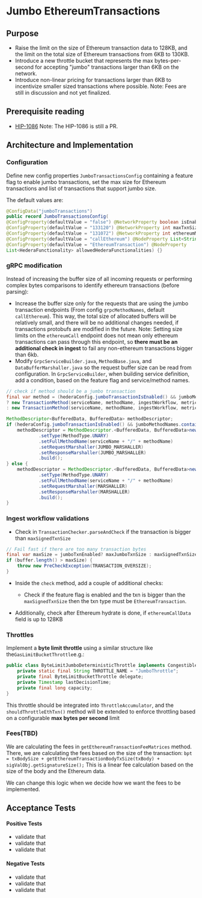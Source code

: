 # Jumbo EthereumTransactions

## Purpose

- Raise the limit on the size of Ethereum transaction data to 128KB, and the limit on the total size of Ethereum transactions from 6KB to 130KB. 
- Introduce a new throttle bucket that represents the max bytes-per-second for accepting "jumbo" transactions larger than 6KB on the network. 
- Introduce non-linear pricing for transactions larger than 6KB to incentivize smaller sized transactions where possible.
Note: Fees are still in discussion and not yet finalized.

## Prerequisite reading

* [HIP-1086](https://github.com/hiero-ledger/hiero-improvement-proposals/pull/1086)
Note: The HIP-1086 is still a PR.


## Architecture and Implementation

### Configuration
Define new config properties `JumboTransactionsConfig` containing a feature flag to enable jumbo transactions,
set the max size for Ethereum transactions and list of transactions that support jumbo size.

The default values are:
```java
@ConfigData("jumboTransactions")
public record JumboTransactionsConfig(
@ConfigProperty(defaultValue = "false") @NetworkProperty boolean isEnabled,
@ConfigProperty(defaultValue = "133120") @NetworkProperty int maxTxnSize,
@ConfigProperty(defaultValue = "131072") @NetworkProperty int ethereumMaxCallDataSize,
@ConfigProperty(defaultValue = "callEthereum") @NodeProperty List<String> grpcMethodNames,
@ConfigProperty(defaultValue = "EthereumTransaction") @NodeProperty
List<HederaFunctionality> allowedHederaFunctionalities) {}
```

### gRPC modification
Instead of increasing the buffer size of all incoming requests or performing complex bytes comparisons to identify ethereum transactions (before parsing):
- Increase the buffer size only for the requests that are using the jumbo transaction endpoints (From config `grpcMethodNames`, default `callEthereum`).
  This way, the total size of allocated buffers will be relatively small, and there will be no additional changes needed, if transactions protobufs are modified in the future.
  Note: Setting size limits on the `ethereumCall` endpoint does not mean only ethereum transactions can pass through this endpoint, so **there must be an additional check in ingest** to fail any non-ethereum transactions bigger than 6kb.
- Modify `GrpcServiceBuilder.java`, `MethodBase.java`, and `DataBufferMarshaller.java` so the request buffer size can be read from configuration.
  In `GrpcServiceBuilder`, when building service definition, add a condition, based on the feature flag and service/method names.
```java
// check if method should be a jumbo transaction
final var method = (hederaConfig.jumboTransactionIsEnabled() && jumboMethodNames.contains(methodName))
? new TransactionMethod(serviceName, methodName, ingestWorkflow, metrics, hederaConfig.transactionJumboSize())
: new TransactionMethod(serviceName, methodName, ingestWorkflow, metrics, hederaConfig.transactionMaxSize());
```

```java
MethodDescriptor<BufferedData, BufferedData> methodDescriptor;
if (hederaConfig.jumboTransactionIsEnabled() && jumboMethodNames.contains(methodName)) {
    methodDescriptor = MethodDescriptor.<BufferedData, BufferedData>newBuilder()
            .setType(MethodType.UNARY)
            .setFullMethodName(serviceName + "/" + methodName)
            .setRequestMarshaller(JUMBO_MARSHALLER)
            .setResponseMarshaller(JUMBO_MARSHALLER)
            .build();
} else {
    methodDescriptor = MethodDescriptor.<BufferedData, BufferedData>newBuilder()
            .setType(MethodType.UNARY)
            .setFullMethodName(serviceName + "/" + methodName)
            .setRequestMarshaller(MARSHALLER)
            .setResponseMarshaller(MARSHALLER)
            .build();
}

```

### Ingest workflow validations

- Check in `TransactionChecker.parseAndCheck` if the transaction is bigger than `maxSignedTxnSize`
```java
// Fail fast if there are too many transaction bytes
final var maxSize = jumboTxnEnabled? maxJumboTxnSize : maxSignedTxnSize;
if (buffer.length() > maxSize) {
	throw new PreCheckException(TRANSACTION_OVERSIZE);
}
```
- Inside the `check` method, add a couple of additional checks:
    - Check if the feature flag is enabled and the txn is bigger than the `maxSignedTxnSize` then the txn type must be `EthereumTransaction`.

- Additionally, check after Ethereum hydrate is done, if `ethereumCallData` field is up to 128KB

### Throttles

Implement a **byte limit throttle** using a similar structure like the`GasLimitBucketThrottle`e.g.:

```java
public class ByteLimitJumboDeterministicThrottle implements CongestibleThrottle {
    private static final String THROTTLE_NAME = "JumboThrottle";
    private final ByteLimitBucketThrottle delegate;
    private Timestamp lastDecisionTime;
    private final long capacity;
}
```

This throttle should be integrated into `ThrottleAccumulator`, and the `shouldThrottleEthTxn()` method will be extended to enforce throttling based on a configurable **max bytes per second** limit

### Fees(TBD)

We are calculating the fees in `getEthereumTransactionFeeMatrices` method. There, we are calculating the fees based on the size of the transaction:
`bpt = txBodySize + getEthereumTransactionBodyTxSize(txBody) + sigValObj.getSignatureSize();`
This is a linear fee calculation based on the size of the body and the Ethereum data.

We can change this logic when we decide how we want the fees to be implemented.

## Acceptance Tests

#### Positive Tests

- validate that 
- validate that 
- validate that 

#### Negative Tests

- validate that 
- validate that 
- validate that 

